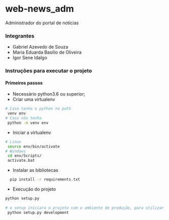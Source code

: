 # web-news_adm
Administrador do portal de notícias

### Integrantes
 - Gabriel Azevedo de Souza
 - Maria Eduarda Basílio de Oliveira
 - Igor Sene Idalgo

### Instruções para executar o projeto

#### Primeiros passos
- Necessário python3.6 ou superior;
- Criar uma virtualenv 
 ```bash
 # Caso tenha o python no path
  venv env
 # Caso não tenha
  python -m venv env
 ```
 - Iniciar a virtualenv
  ```bash
 # Linux
   source env/bin/activate
 # Windows
   cd env/Scripts/
   activate.bat
 ```
 - Instalar as bibliotecas
  ```bash
    pip install -r requirements.txt
  ```
 - Execução do projeto
  ```bash
  python setup.py
   
  # o setup iniciara o projeto com o ambiente de produção, para utilizar o ambiente de dev adicione o argumento "development": 
   python setup.py development
 ```
